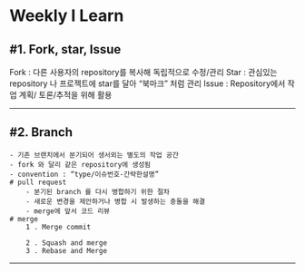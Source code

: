Weekly I Learn
==============
#1. Fork, star, Issue
--------------------  
   Fork : 다른 사용자의 repository를 복사해 독립적으로 수정/관리
   Star : 관심있는 repository 나 프로젝트에 star를 달아 “북마크” 처럼 관리
   Issue : Repository에서 작업 계획/ 토론/추적을 위해 활용
***
#2. Branch
----------------
	- 기존 브랜치에서 분기되어 생서외는 별도의 작업 공간
	- fork 와 달리 같은 repository에 생성됨
	- convention : “type/이슈번호-간략한설명”
	# pull request 
		- 분기된 branch 를 다시 병합하기 위한 절차
		- 새로운 변경을 제안하거나 병합 시 발생하는 충돌을 해결     
		- merge에 앞서 코드 리뷰
	# merge
		1 . Merge commit        
				
		2 . Squash and merge           
		3 . Rebase and Merge                
***
